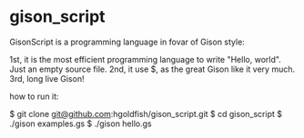 # gison_script
GisonScript is a programming language in fovar of Gison style:

1st, it is the most efficient programming language to write "Hello, world". Just an empty source file.
2nd, it use $, as the great Gison like it very much.
3rd, long live Gison!

how to run it:

$ git clone git@github.com:hgoldfish/gison_script.git
$ cd gison_script
$ ./gison examples.gs
$ ./gison hello.gs


